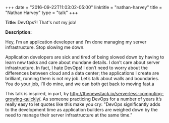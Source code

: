 +++
date = "2016-09-22T11:03:02-05:00"
linktitle = "nathan-harvey"
title = "Nathan Harvey"
type = "talk"
+++

<div class="span-15  ">
  <div class="span-15  last ">
  <p><strong>Title:</strong>
  DevOps?! That's not my job!
</p>

<p><strong>Description:</strong></p>
<p>
Hey, I’m an application developer and I’m done managing my server infrastructure. Stop slowing me down.
</p>
<p>
Application developers are sick and tired of being slowed down by having to learn new tasks and care about mundane details. I don’t care about server infrastructure. In fact, I hate DevOps! I don’t need to worry about the differences between cloud and a data center; the applications I create are brilliant, running them is not my job. Let’s talk about walls and boundaries. You do your job, I’ll do mine, and we can both get back to moving fast.a
</p>
<p>
This talk is inspired, in part, by <a href="http://thenewstack.io/serverless-computing-growing-quickly/">http://thenewstack.io/serverless-computing-growing-quickly/</a>. As someone practicing DevOps for a number of years it’s really easy to let quotes like this make you cry: "DevOps significantly adds to the development time as application builders are weighed down by the need to manage their server infrastructure at the same time."
</p>
<p>
  </div>
</div>

